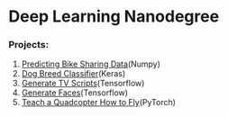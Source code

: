# Deep Learning Nanodegree

### Projects:
1. [Predicting Bike Sharing Data](https://github.com/Brandon-HY-Lin/udacity_deep_learning_nano_degree/tree/master/predicting_bike_sharing_data)(Numpy)
2. [Dog Breed Classifier](https://github.com/Brandon-HY-Lin/udacity_deep_learning_nano_degree/tree/master/dog_breed_classifier)(Keras)
3. [Generate TV Scripts](https://github.com/Brandon-HY-Lin/udacity_deep_learning_nano_degree/tree/master/generate_tv_scripts)(Tensorflow)
4. [Generate Faces](https://github.com/Brandon-HY-Lin/udacity_deep_learning_nano_degree/tree/master/generate_faces)(Tensorflow)
5. [Teach a Quadcopter How to Fly](https://github.com/Brandon-HY-Lin/udacity_deep_learning_nano_degree/tree/master/teach_a_quadcopter_how_to_fly)(PyTorch)